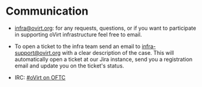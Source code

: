 
Communication
=============

* [infra@ovirt.org][mailing_list]: for any requests, questions, or if you want
to participate in supporting oVirt infrastructure feel free to email.

* To open a ticket to the infra team send an email to
[infra-support@ovirt.org][open_ticket]
with a clear description of the case. This will automatically open a ticket at
our Jira instance, send you a registration email and update you on the
ticket's status.

* IRC: [#oVirt on OFTC][irc_contact]

  [mailing_list]: mailto:infra@ovirt.org
  [open_ticket]: mailto:infra-support@ovirt.org
  [irc_contact]: irc://irc.oftc.net/#oVirt

